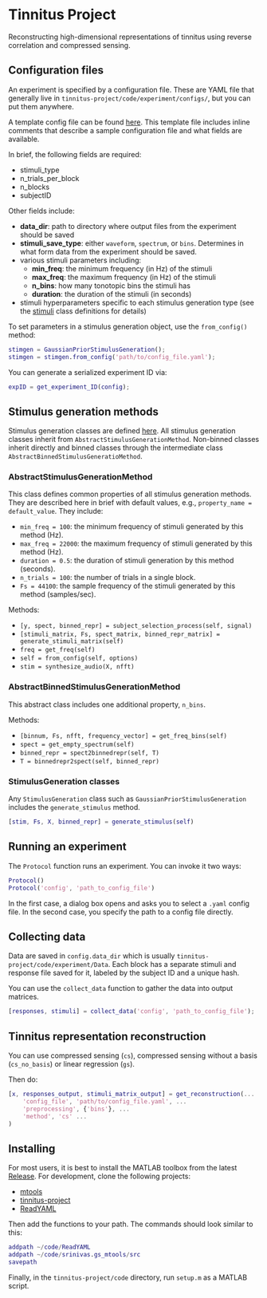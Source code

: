 # Tinnitus Project

Reconstructing high-dimensional representations of tinnitus using reverse correlation and compressed sensing.

## Configuration files

An experiment is specified by a configuration file.
These are YAML file that generally live in `tinnitus-project/code/experiment/configs/`,
but you can put them anywhere.

A template config file can be found [here](https://github.com/alec-hoyland/tinnitus-project/blob/main/code/experiment/configs/config_template.yaml).
This template file includes inline comments
that describe a sample configuration file
and what fields are available.

In brief,
the following fields are required:

* stimuli_type
* n_trials_per_block
* n_blocks
* subjectID

Other fields include:

* **data_dir**: path to directory where output files from the experiment should be saved
* **stimuli_save_type**: either `waveform`, `spectrum`, or `bins`. Determines in what form
data from the experiment should be saved.
* various stimuli parameters including:
    - **min_freq**: the minimum frequency (in Hz) of the stimuli
    - **max_freq**: the maximum frequency (in Hz) of the stimuli
    - **n_bins**: how many tonotopic bins the stimuli has
    - **duration**: the duration of the stimuli (in seconds)
* stimuli hyperparameters specific to each stimulus generation type (see the
[stimuli](https://github.com/alec-hoyland/tinnitus-project/tree/main/code/stimulus_generation) class definitions for details)

To set parameters in a stimulus generation object, use the `from_config()` method:

```matlab
stimgen = GaussianPriorStimulusGeneration();
stimgen = stimgen.from_config('path/to/config_file.yaml');
```

You can generate a serialized experiment ID via:

```matlab
expID = get_experiment_ID(config);
```

## Stimulus generation methods

Stimulus generation classes are defined [here](https://github.com/alec-hoyland/tinnitus-project/tree/main/code/stimulus_generation).
All stimulus generation classes inherit from `AbstractStimulusGenerationMethod`.
Non-binned classes inherit directly
and binned classes through the intermediate class `AbstractBinnedStimulusGeneratioMethod`.

### AbstractStimulusGenerationMethod

This class defines common properties of all stimulus generation methods.
They are described here in brief with default values, e.g., `property_name = default_value`.
They include:

* `min_freq = 100`: the minimum frequency of stimuli generated by this method (Hz).
* `max_freq = 22000`: the maximum frequency of stimuli generated by this method (Hz).
* `duration = 0.5`: the duration of stimuli generation by this method (seconds).
* `n_trials = 100`: the number of trials in a single block.
* `Fs = 44100`: the sample frequency of the stimuli generated by this method (samples/sec).


Methods:
* `[y, spect, binned_repr] = subject_selection_process(self, signal)`
* `[stimuli_matrix, Fs, spect_matrix, binned_repr_matrix] = generate_stimuli_matrix(self)`
* `freq = get_freq(self)`
* `self = from_config(self, options)`
* `stim = synthesize_audio(X, nfft)`

### AbstractBinnedStimulusGenerationMethod

This abstract class includes one additional property, `n_bins`.

Methods:
* `[binnum, Fs, nfft, frequency_vector] = get_freq_bins(self)`
* `spect = get_empty_spectrum(self)`
* `binned_repr = spect2binnedrepr(self, T)`
* `T = binnedrepr2spect(self, binned_repr)`

### StimulusGeneration classes

Any `StimulusGeneration` class such as `GaussianPriorStimulusGeneration`
includes the `generate_stimulus` method.

```matlab
[stim, Fs, X, binned_repr] = generate_stimulus(self)
```

## Running an experiment

The `Protocol` function runs an experiment. You can invoke it two ways:

```matlab
Protocol()
Protocol('config', 'path_to_config_file')
```

In the first case, a dialog box opens and asks you to select a `.yaml` config file.
In the second case, you specify the path to a config file directly.

## Collecting data

Data are saved in `config.data_dir` which is usually
`tinnitus-project/code/experiment/Data`.
Each block has a separate stimuli and response file saved for it,
labeled by the subject ID and a unique hash.

You can use the `collect_data` function to gather the data into output matrices.

```matlab
[responses, stimuli] = collect_data('config', 'path_to_config_file');
```

## Tinnitus representation reconstruction

You can use compressed sensing (`cs`), compressed sensing without a basis (`cs_no_basis`) or linear regression (`gs`).

Then do:

```matlab
[x, responses_output, stimuli_matrix_output] = get_reconstruction(...
    'config_file', 'path/to/config_file.yaml', ...
    'preprocessing', {'bins'}, ...
    'method', 'cs' ...
)
```

## Installing

For most users, it is best to install the MATLAB toolbox from the latest [Release](https://github.com/alec-hoyland/tinnitus-project/releases#latest).
For development, clone the following projects:

* [mtools](https://github.com/sg-s/srinivas.gs_mtools)
* [tinnitus-project](https://github.com/alec-hoyland/tinnitus-project)
* [ReadYAML](https://github.com/llerussell/ReadYAML)

Then add the functions to your path. The commands should look similar to this:

```matlab
addpath ~/code/ReadYAML
addpath ~/code/srinivas.gs_mtools/src
savepath
```

Finally, in the `tinnitus-project/code` directory,
run `setup.m` as a MATLAB script.
